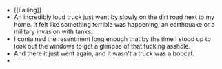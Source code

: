 - [[Failing]]
- An incredibly loud truck just went by slowly on the dirt road next to my home. It felt like something terrible was happening, an earthquake or a military invasion with tanks.
- I contained the resentment long enough that by the time I stood up to look out the windows to get a glimpse of that fucking asshole.
- And there it just went again, and it wasn't a truck was a bobcat.
-